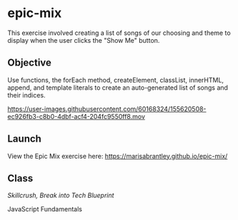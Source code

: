 # epic-mix
This exercise involved creating a list of songs of our choosing and theme to display when the user clicks the "Show Me" button.

## Objective
Use functions, the forEach method, createElement, classList, innerHTML, append, and template literals to create an auto-generated list of songs and their indices.

https://user-images.githubusercontent.com/60168324/155620508-ec926fb3-c8b0-4dbf-acf4-204fc9550ff8.mov


## Launch

View the Epic Mix exercise here: https://marisabrantley.github.io/epic-mix/

## Class
*Skillcrush, Break into Tech Blueprint*

JavaScript Fundamentals
